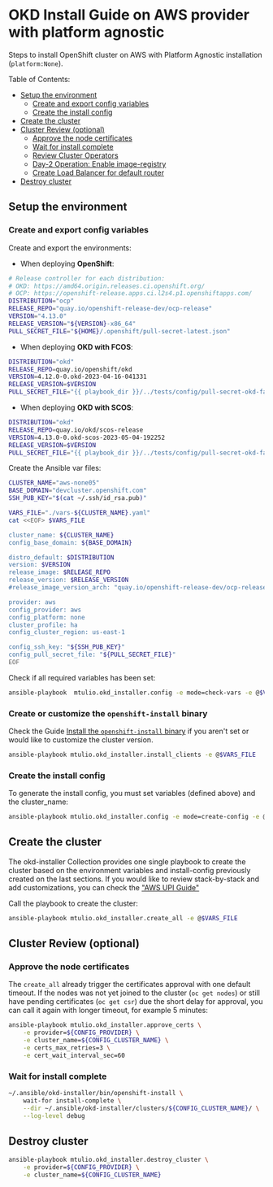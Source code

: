 # OKD Install Guide on AWS provider with platform agnostic

Steps to install OpenShift cluster on AWS with Platform Agnostic installation (`platform:None`).

Table of Contents:

- [Setup the environment](#setup)
    - [Create and export config variables](#setup-vars)
    - [Create the install config](#setup-config)
- [Create the cluster](#create-cluster)
- [Cluster Review (optional)](#review)
    - [Approve the node certificates](#review-approve-csr)
    - [Wait for install complete](#review-wait-for-complete)
    - [Review Cluster Operators](#review-clusteroperators)
    - [Day-2 Operation: Enable image-registry](#review-day2-enable-registry)
    - [Create Load Balancer for default router](#review-create-ingress-lb)
- [Destroy cluster](#destroy-cluster)


## Setup the environment <a name="setup"></a>

### Create and export config variables <a name="setup-vars"></a>

Create and export the environments:

- When deploying **OpenShift**:

```bash
# Release controller for each distribution:
# OKD: https://amd64.origin.releases.ci.openshift.org/
# OCP: https://openshift-release.apps.ci.l2s4.p1.openshiftapps.com/
DISTRIBUTION="ocp"
RELEASE_REPO="quay.io/openshift-release-dev/ocp-release"
VERSION="4.13.0"
RELEASE_VERSION="${VERSION}-x86_64"
PULL_SECRET_FILE="${HOME}/.openshift/pull-secret-latest.json"
```

- When deploying **OKD with FCOS**:

```bash
DISTRIBUTION="okd"
RELEASE_REPO=quay.io/openshift/okd
VERSION=4.12.0-0.okd-2023-04-16-041331
RELEASE_VERSION=$VERSION
PULL_SECRET_FILE="{{ playbook_dir }}/../tests/config/pull-secret-okd-fake.json"
```

- When deploying **OKD with SCOS**:

```bash
DISTRIBUTION="okd"
RELEASE_REPO=quay.io/okd/scos-release
VERSION=4.13.0-0.okd-scos-2023-05-04-192252
RELEASE_VERSION=$VERSION
PULL_SECRET_FILE="{{ playbook_dir }}/../tests/config/pull-secret-okd-fake.json"
```

Create the Ansible var files:


```bash
CLUSTER_NAME="aws-none05"
BASE_DOMAIN="devcluster.openshift.com"
SSH_PUB_KEY="$(cat ~/.ssh/id_rsa.pub)"

VARS_FILE="./vars-${CLUSTER_NAME}.yaml"
cat <<EOF> $VARS_FILE

cluster_name: ${CLUSTER_NAME}
config_base_domain: ${BASE_DOMAIN}

distro_default: $DISTRIBUTION
version: $VERSION
release_image: $RELEASE_REPO
release_version: $RELEASE_VERSION
#release_image_version_arch: "quay.io/openshift-release-dev/ocp-release:4.13.0-x86_64"

provider: aws
config_provider: aws
config_platform: none
cluster_profile: ha
config_cluster_region: us-east-1

config_ssh_key: "${SSH_PUB_KEY}"
config_pull_secret_file: "${PULL_SECRET_FILE}"
EOF
```

Check if all required variables has been set:

```bash
ansible-playbook  mtulio.okd_installer.config -e mode=check-vars -e @$VARS_FILE
```

### Create or customize the `openshift-install` binary

Check the Guide [Install the `openshift-install` binary](./install-openshift-install.md) if you aren't set or would like to customize the cluster version.

```bash
ansible-playbook mtulio.okd_installer.install_clients -e @$VARS_FILE
```

### Create the install config <a name="setup-config"></a>

To generate the install config, you must set variables (defined above) and the cluster_name:

```bash
ansible-playbook mtulio.okd_installer.config -e mode=create-config -e @$VARS_FILE
```

## Create the cluster <a name="create-cluster"></a>

The okd-installer Collection provides one single playbook to create the cluster based on the environment variables and install-config previously created on the last sections. If you would like to review stack-by-stack and add customizations, you can check the ["AWS UPI Guide"](./aws-upi.md)

Call the playbook to create the cluster:

```bash
ansible-playbook mtulio.okd_installer.create_all -e @$VARS_FILE
```

## Cluster Review (optional) <a name="review"></a>

### Approve the node certificates <a name="review-approve-csr"></a>

The `create_all` already trigger the certificates approval with one default timeout. If the nodes was not yet joined to the cluster (`oc get nodes`) or still have pending certificates (`oc get csr`) due the short delay for approval, you can call it again with longer timeout, for example 5 minutes:

```bash
ansible-playbook mtulio.okd_installer.approve_certs \
    -e provider=${CONFIG_PROVIDER} \
    -e cluster_name=${CONFIG_CLUSTER_NAME} \
    -e certs_max_retries=3 \
    -e cert_wait_interval_sec=60
```

<!-- - Approve the certificates (manually)

```bash
approve_certs() {
    export KUBECONFIG=${HOME}/.ansible/okd-installer/clusters/${CONFIG_CLUSTER_NAME}/auth/kubeconfig
    for i in $(oc get csr --no-headers  | \
                grep -i pending         | \
                awk '{ print $1 }')     ; do \
        echo "> Approving certificate $i"; \
        oc adm certificate approve $i; \
    done
}
while true; do approve_certs; sleep 30; done
``` -->

### Wait for install complete <a name="review-wait-for-complete"></a>

```bash
~/.ansible/okd-installer/bin/openshift-install \
    wait-for install-complete \
    --dir ~/.ansible/okd-installer/clusters/${CONFIG_CLUSTER_NAME}/ \
    --log-level debug
```

## Destroy cluster <a name="destroy-cluster"></a>

```bash
ansible-playbook mtulio.okd_installer.destroy_cluster \
    -e provider=${CONFIG_PROVIDER} \
    -e cluster_name=${CONFIG_CLUSTER_NAME}
```
